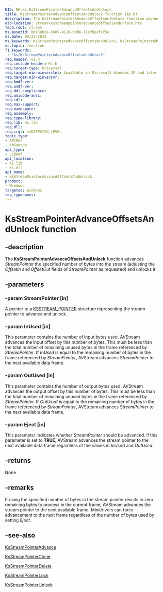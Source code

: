 ```yaml
---
UID: NF:ks.KsStreamPointerAdvanceOffsetsAndUnlock
title: KsStreamPointerAdvanceOffsetsAndUnlock function (ks.h)
description: The KsStreamPointerAdvanceOffsetsAndUnlock function advances StreamPointer the specified number of bytes into the stream (adjusting the OffsetIn and OffsetOut fields of StreamPointer as requested) and unlocks it.
old-location: stream\ksstreampointeradvanceoffsetsandunlock.htm
tech.root: stream
ms.assetid: bb15eb8e-b609-4110-b0de-71efb8ef1f5e
ms.date: 04/23/2018
ms.keywords: KsStreamPointerAdvanceOffsetsAndUnlock, KsStreamPointerAdvanceOffsetsAndUnlock function [Streaming Media Devices], avfunc_5f1d19bb-e367-4df3-9423-0263bda1cd54.xml, ks/KsStreamPointerAdvanceOffsetsAndUnlock, stream.ksstreampointeradvanceoffsetsandunlock
ms.topic: function
f1_keywords:
 - "ks/KsStreamPointerAdvanceOffsetsAndUnlock"
req.header: ks.h
req.include-header: Ks.h
req.target-type: Universal
req.target-min-winverclnt: Available in Microsoft Windows XP and later operating systems and DirectX 8.0 and later DirectX versions.
req.target-min-winversvr: 
req.kmdf-ver: 
req.umdf-ver: 
req.ddi-compliance: 
req.unicode-ansi: 
req.idl: 
req.max-support: 
req.namespace: 
req.assembly: 
req.type-library: 
req.lib: Ks.lib
req.dll: 
req.irql: <=DISPATCH_LEVEL
topic_type:
- APIRef
- kbSyntax
api_type:
- LibDef
api_location:
- Ks.lib
- Ks.dll
api_name:
- KsStreamPointerAdvanceOffsetsAndUnlock
product:
- Windows
targetos: Windows
req.typenames: 
---
```


# KsStreamPointerAdvanceOffsetsAndUnlock function


## -description


The<b> KsStreamPointerAdvanceOffsetsAndUnlock</b> function advances <i>StreamPointer</i> the specified number of bytes into the stream (adjusting the <i>OffsetIn </i>and <i>OffsetOut </i>fields of <i>StreamPointer</i> as requested) and unlocks it.


## -parameters




### -param StreamPointer [in]

A pointer to a <a href="https://docs.microsoft.com/windows-hardware/drivers/ddi/content/ks/ns-ks-_ksstream_pointer">KSSTREAM_POINTER</a> structure representing the stream pointer to advance and unlock.


### -param InUsed [in]

This parameter contains the number of input bytes used. AVStream advances the input offset by this number of bytes. This must be less than the total number of remaining unused bytes in the frame referenced by <i>StreamPointer</i>. If <i>InUsed</i> is equal to the remaining number of bytes in the frame referenced by <i>StreamPointer</i>, AVStream advances <i>StreamPointer </i>to the next available data frame.


### -param OutUsed [in]

This parameter contains the number of output bytes used. AVStream advances the output offset by this number of bytes. This must be less than the total number of remaining unused bytes in the frame referenced by <i>StreamPointer</i>. If <i>OutUsed</i> is equal to the remaining number of bytes in the frame referenced by <i>StreamPointer</i>, AVStream advances <i>StreamPointer </i>to the next available data frame.


### -param Eject [in]

This parameter indicates whether <i>StreamPointer</i> should be advanced. If this parameter is set to <b>TRUE</b>, AVStream advances the stream pointer to the next available data frame regardless of the values in <i>InUsed </i>and <i>OutUsed</i>.


## -returns



None




## -remarks



If using the specified number of bytes in the stream pointer results in zero remaining bytes to process in the current frame, AVStream advances the stream pointer to the next available frame. Minidrivers can force advancement to the next frame regardless of the number of bytes used by setting <i>Eject</i>. 




## -see-also




<a href="https://docs.microsoft.com/windows-hardware/drivers/ddi/content/ks/nf-ks-ksstreampointeradvance">KsStreamPointerAdvance</a>



<a href="https://docs.microsoft.com/windows-hardware/drivers/devtest/ks-ksstreampointerclone">KsStreamPointerClone</a>



<a href="https://docs.microsoft.com/windows-hardware/drivers/ddi/content/ks/nf-ks-ksstreampointerdelete">KsStreamPointerDelete</a>



<a href="https://docs.microsoft.com/windows-hardware/drivers/devtest/ks-ksstreampointerlock">KsStreamPointerLock</a>



<a href="https://docs.microsoft.com/windows-hardware/drivers/ddi/content/ks/nf-ks-ksstreampointerunlock">KsStreamPointerUnlock</a>
 

 

